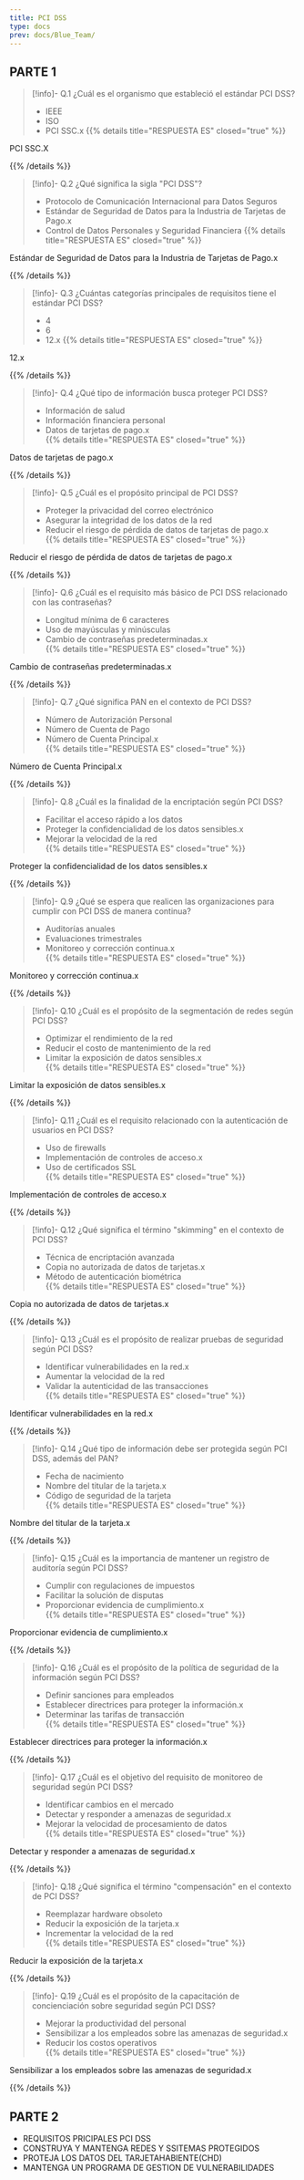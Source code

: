 ```yaml
---
title: PCI DSS
type: docs
prev: docs/Blue_Team/
---
```


## PARTE 1

> [!info]- Q.1
¿Cuál es el organismo que estableció el estándar PCI DSS?
>
> - IEEE
> - ISO
> - PCI SSC.x
{{% details title="RESPUESTA ES" closed="true" %}}

PCI SSC.X

{{% /details %}}

> [!info]- Q.2
¿Qué significa la sigla "PCI DSS"?
>
> - Protocolo de Comunicación Internacional para Datos Seguros
> - Estándar de Seguridad de Datos para la Industria de Tarjetas de Pago.x
> - Control de Datos Personales y Seguridad Financiera
{{% details title="RESPUESTA ES" closed="true" %}}

Estándar de Seguridad de Datos para la Industria de Tarjetas de Pago.x

{{% /details %}}

> [!info]- Q.3
¿Cuántas categorías principales de requisitos tiene el estándar PCI DSS?
>
> - 4
> - 6
> - 12.x
{{% details title="RESPUESTA ES" closed="true" %}}

12.x

{{% /details %}}

> [!info]- Q.4
¿Qué tipo de información busca proteger PCI DSS?
>
> - Información de salud  
> - Información financiera personal  
> - Datos de tarjetas de pago.x  
{{% details title="RESPUESTA ES" closed="true" %}}

Datos de tarjetas de pago.x

{{% /details %}}

> [!info]- Q.5
¿Cuál es el propósito principal de PCI DSS?
>
> - Proteger la privacidad del correo electrónico  
> - Asegurar la integridad de los datos de la red  
> - Reducir el riesgo de pérdida de datos de tarjetas de pago.x  
{{% details title="RESPUESTA ES" closed="true" %}}

Reducir el riesgo de pérdida de datos de tarjetas de pago.x

{{% /details %}}

> [!info]- Q.6
¿Cuál es el requisito más básico de PCI DSS relacionado con las contraseñas?
>
> - Longitud mínima de 6 caracteres  
> - Uso de mayúsculas y minúsculas  
> - Cambio de contraseñas predeterminadas.x  
{{% details title="RESPUESTA ES" closed="true" %}}

Cambio de contraseñas predeterminadas.x

{{% /details %}}

> [!info]- Q.7
¿Qué significa PAN en el contexto de PCI DSS?
>
> - Número de Autorización Personal  
> - Número de Cuenta de Pago  
> - Número de Cuenta Principal.x  
{{% details title="RESPUESTA ES" closed="true" %}}

Número de Cuenta Principal.x

{{% /details %}}

> [!info]- Q.8
¿Cuál es la finalidad de la encriptación según PCI DSS?
>
> - Facilitar el acceso rápido a los datos  
> - Proteger la confidencialidad de los datos sensibles.x  
> - Mejorar la velocidad de la red  
{{% details title="RESPUESTA ES" closed="true" %}}

Proteger la confidencialidad de los datos sensibles.x

{{% /details %}}

> [!info]- Q.9
¿Qué se espera que realicen las organizaciones para cumplir con PCI DSS de manera continua?
>
> - Auditorías anuales  
> - Evaluaciones trimestrales  
> - Monitoreo y corrección continua.x  
{{% details title="RESPUESTA ES" closed="true" %}}

Monitoreo y corrección continua.x

{{% /details %}}

> [!info]- Q.10
¿Cuál es el propósito de la segmentación de redes según PCI DSS?
>
> - Optimizar el rendimiento de la red  
> - Reducir el costo de mantenimiento de la red  
> - Limitar la exposición de datos sensibles.x  
{{% details title="RESPUESTA ES" closed="true" %}}

Limitar la exposición de datos sensibles.x

{{% /details %}}

> [!info]- Q.11
¿Cuál es el requisito relacionado con la autenticación de usuarios en PCI DSS?
>
> - Uso de firewalls  
> - Implementación de controles de acceso.x  
> - Uso de certificados SSL  
{{% details title="RESPUESTA ES" closed="true" %}}

Implementación de controles de acceso.x

{{% /details %}}

> [!info]- Q.12
¿Qué significa el término "skimming" en el contexto de PCI DSS?
>
> - Técnica de encriptación avanzada  
> - Copia no autorizada de datos de tarjetas.x  
> - Método de autenticación biométrica  
{{% details title="RESPUESTA ES" closed="true" %}}

Copia no autorizada de datos de tarjetas.x

{{% /details %}}

> [!info]- Q.13
¿Cuál es el propósito de realizar pruebas de seguridad según PCI DSS?
>
> - Identificar vulnerabilidades en la red.x  
> - Aumentar la velocidad de la red  
> - Validar la autenticidad de las transacciones  
{{% details title="RESPUESTA ES" closed="true" %}}

Identificar vulnerabilidades en la red.x

{{% /details %}}

> [!info]- Q.14
¿Qué tipo de información debe ser protegida según PCI DSS, además del PAN?
>
> - Fecha de nacimiento  
> - Nombre del titular de la tarjeta.x  
> - Código de seguridad de la tarjeta  
{{% details title="RESPUESTA ES" closed="true" %}}

Nombre del titular de la tarjeta.x

{{% /details %}}

> [!info]- Q.15
¿Cuál es la importancia de mantener un registro de auditoría según PCI DSS?
>
> - Cumplir con regulaciones de impuestos  
> - Facilitar la solución de disputas  
> - Proporcionar evidencia de cumplimiento.x  
{{% details title="RESPUESTA ES" closed="true" %}}

Proporcionar evidencia de cumplimiento.x

{{% /details %}}

> [!info]- Q.16
¿Cuál es el propósito de la política de seguridad de la información según PCI DSS?
>
> - Definir sanciones para empleados  
> - Establecer directrices para proteger la información.x  
> - Determinar las tarifas de transacción  
{{% details title="RESPUESTA ES" closed="true" %}}

Establecer directrices para proteger la información.x

{{% /details %}}

> [!info]- Q.17
¿Cuál es el objetivo del requisito de monitoreo de seguridad según PCI DSS?
>
> - Identificar cambios en el mercado  
> - Detectar y responder a amenazas de seguridad.x  
> - Mejorar la velocidad de procesamiento de datos  
{{% details title="RESPUESTA ES" closed="true" %}}

Detectar y responder a amenazas de seguridad.x

{{% /details %}}

> [!info]- Q.18
¿Qué significa el término "compensación" en el contexto de PCI DSS?
>
> - Reemplazar hardware obsoleto  
> - Reducir la exposición de la tarjeta.x  
> - Incrementar la velocidad de la red  
{{% details title="RESPUESTA ES" closed="true" %}}

Reducir la exposición de la tarjeta.x

{{% /details %}}

> [!info]- Q.19
¿Cuál es el propósito de la capacitación de concienciación sobre seguridad según PCI DSS?
>
> - Mejorar la productividad del personal  
> - Sensibilizar a los empleados sobre las amenazas de seguridad.x  
> - Reducir los costos operativos  
{{% details title="RESPUESTA ES" closed="true" %}}

Sensibilizar a los empleados sobre las amenazas de seguridad.x

{{% /details %}}

## PARTE 2

- REQUISITOS PRICIPALES PCI DSS
- CONSTRUYA Y MANTENGA REDES Y SSITEMAS PROTEGIDOS
- PROTEJA LOS DATOS DEL TARJETAHABIENTE(CHD)
- MANTENGA UN PROGRAMA DE GESTION DE VULNERABILIDADES
